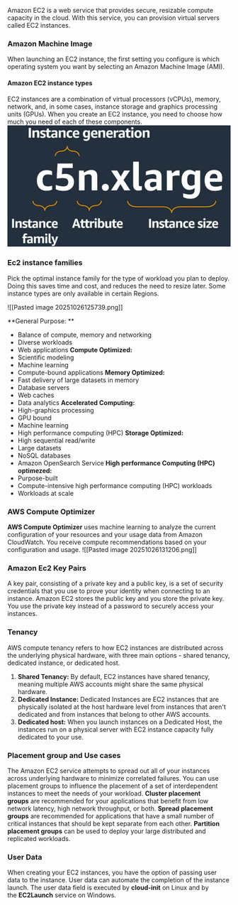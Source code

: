 Amazon EC2 is a web service that provides secure, resizable compute capacity in the cloud. With this service, you can provision virtual servers called EC2 instances.

### Amazon Machine Image
 
When launching an EC2 instance, the first setting you configure is which operating system you want by selecting an Amazon Machine Image (AMI).

#### Amazon EC2 instance types
EC2 instances are a combination of virtual processors (vCPUs), memory, network, and, in some cases, instance storage and graphics processing units (GPUs). When you create an EC2 instance, you need to choose how much you need of each of these components.
 ![Instance types are named based on their family, generation, additional capabilities, and size.](Exported%20image%2020250315115714-0.jpeg)

### Ec2 instance families

Pick the optimal instance family for the type of workload you plan to deploy. Doing this saves time and cost, and reduces the need to resize later. Some instance types are only available in certain Regions.

![[Pasted image 20251026125739.png]]

**General Purpose: **
- Balance of compute, memory and networking
- Diverse workloads
- Web applications
**Compute Optimized:**
- Scientific modeling
- Machine learning
- Compute-bound applications
**Memory Optimized:**
- Fast delivery of large datasets in memory
- Database servers
- Web caches
- Data analytics
**Accelerated Computing:**
- High-graphics processing
- GPU bound
- Machine learning
- High performance computing (HPC)
**Storage Optimized:**
- High sequential read/write
- Large datasets
- NoSQL databases
- Amazon OpenSearch Service
**High performance Computing (HPC) optimezed:**
- Purpose-built
- Compute-intensive high performance computing (HPC) workloads
- Workloads at scale

### AWS Compute Optimizer
**AWS Compute Optimizer** uses machine learning to analyze the current configuration of your resources and your usage data from Amazon CloudWatch. You receive compute recommendations based on your configuration and usage.
![[Pasted image 20251026131206.png]]

### Amazon Ec2 Key Pairs
A key pair, consisting of a private key and a public key, is a set of security credentials that you use to prove your identity when connecting to an instance. Amazon EC2 stores the public key and you store the private key. You use the private key instead of a password to securely access your instances.

### Tenancy
AWS compute tenancy refers to how EC2 instances are distributed across the underlying physical hardware, with three main options - shared tenancy, dedicated instance, or dedicated host.

1. **Shared Tenancy:** By default, EC2 instances have shared tenancy, meaning multiple AWS accounts might share the same physical hardware.
2. **Dedicated Instance:** Dedicated Instances are EC2 instances that are physically isolated at the host hardware level from instances that aren't dedicated and from instances that belong to other AWS accounts.
3. **Dedicated host:** When you launch instances on a Dedicated Host, the instances run on a physical server with EC2 instance capacity fully dedicated to your use.

### Placement group and Use cases
  
The Amazon EC2 service attempts to spread out all of your instances across underlying hardware to minimize correlated failures. You can use placement groups to influence the placement of a set of interdependent instances to meet the needs of your workload.
**Cluster placement groups** are recommended for your applications that benefit from low network latency, high network throughput, or both.
**Spread placement groups** are recommended for applications that have a small number of critical instances that should be kept separate from each other.
**Partition placement groups** can be used to deploy your large distributed and replicated workloads.

### User Data
When creating your EC2 instances, you have the option of passing user data to the instance. User data can automate the completion of the instance launch.
The user data field is executed by **cloud-init** on Linux and by the **EC2Launch** service on Windows.
